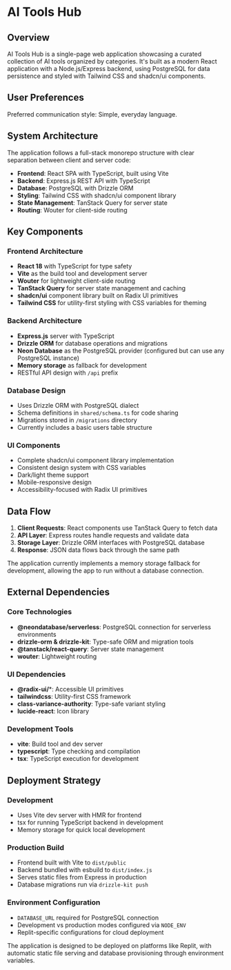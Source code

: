 # AI Tools Hub

## Overview

AI Tools Hub is a single-page web application showcasing a curated collection of AI tools organized by categories. It's built as a modern React application with a Node.js/Express backend, using PostgreSQL for data persistence and styled with Tailwind CSS and shadcn/ui components.

## User Preferences

Preferred communication style: Simple, everyday language.

## System Architecture

The application follows a full-stack monorepo structure with clear separation between client and server code:

- **Frontend**: React SPA with TypeScript, built using Vite
- **Backend**: Express.js REST API with TypeScript
- **Database**: PostgreSQL with Drizzle ORM
- **Styling**: Tailwind CSS with shadcn/ui component library
- **State Management**: TanStack Query for server state
- **Routing**: Wouter for client-side routing

## Key Components

### Frontend Architecture
- **React 18** with TypeScript for type safety
- **Vite** as the build tool and development server
- **Wouter** for lightweight client-side routing
- **TanStack Query** for server state management and caching
- **shadcn/ui** component library built on Radix UI primitives
- **Tailwind CSS** for utility-first styling with CSS variables for theming

### Backend Architecture
- **Express.js** server with TypeScript
- **Drizzle ORM** for database operations and migrations
- **Neon Database** as the PostgreSQL provider (configured but can use any PostgreSQL instance)
- **Memory storage** as fallback for development
- RESTful API design with `/api` prefix

### Database Design
- Uses Drizzle ORM with PostgreSQL dialect
- Schema definitions in `shared/schema.ts` for code sharing
- Migrations stored in `/migrations` directory
- Currently includes a basic users table structure

### UI Components
- Complete shadcn/ui component library implementation
- Consistent design system with CSS variables
- Dark/light theme support
- Mobile-responsive design
- Accessibility-focused with Radix UI primitives

## Data Flow

1. **Client Requests**: React components use TanStack Query to fetch data
2. **API Layer**: Express routes handle requests and validate data
3. **Storage Layer**: Drizzle ORM interfaces with PostgreSQL database
4. **Response**: JSON data flows back through the same path

The application currently implements a memory storage fallback for development, allowing the app to run without a database connection.

## External Dependencies

### Core Technologies
- **@neondatabase/serverless**: PostgreSQL connection for serverless environments
- **drizzle-orm & drizzle-kit**: Type-safe ORM and migration tools
- **@tanstack/react-query**: Server state management
- **wouter**: Lightweight routing

### UI Dependencies
- **@radix-ui/***: Accessible UI primitives
- **tailwindcss**: Utility-first CSS framework
- **class-variance-authority**: Type-safe variant styling
- **lucide-react**: Icon library

### Development Tools
- **vite**: Build tool and dev server
- **typescript**: Type checking and compilation
- **tsx**: TypeScript execution for development

## Deployment Strategy

### Development
- Uses Vite dev server with HMR for frontend
- tsx for running TypeScript backend in development
- Memory storage for quick local development

### Production Build
- Frontend built with Vite to `dist/public`
- Backend bundled with esbuild to `dist/index.js`
- Serves static files from Express in production
- Database migrations run via `drizzle-kit push`

### Environment Configuration
- `DATABASE_URL` required for PostgreSQL connection
- Development vs production modes configured via `NODE_ENV`
- Replit-specific configurations for cloud deployment

The application is designed to be deployed on platforms like Replit, with automatic static file serving and database provisioning through environment variables.